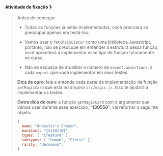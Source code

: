 ####  Atividade de fixação 1:
> Antes de começar:
> 
> * Todas as funções já estão impĺementadas, você precisará se preocupar apenas em testá-las.
>
> * Vamos usar o `fetchSimulator` como uma biblioteca Javascript, portanto, não se preocupe em entender a estrutura dessa função, você aprenderá a implementar esse tipo de função futuramente no curso.
>
> * Não se esqueça de atualizar o número de `expect.assertions`, a cada `expect` que você implementar em seus testes.
>
> **Dica de ouro**: leia e entenda cada parte da implementação da função `getMagicCard` que está no arquivo `src/magic.js`. Isso te ajudará a implementar os testes.
>
> **Outra dica de ouro**: a função `getMagicCard` com o argumento que vamos usar durante esse exercício, "**130550**", vai retornar o seguinte objeto:
> ```javascript
> {
>   name: "Ancestor's Chosen",
>   manaCost: "{5}{W}{W}",
>   types: [ "Creature" ],
>   subtypes: [ "Human", "Cleric" ],
>   rarity: "Uncommon",
> }
> ```
>
